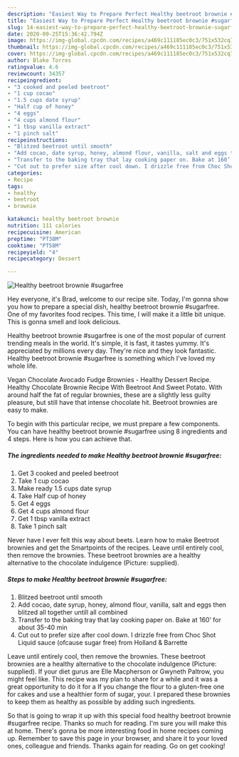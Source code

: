 ```yaml
---
description: "Easiest Way to Prepare Perfect Healthy beetroot brownie #sugarfree"
title: "Easiest Way to Prepare Perfect Healthy beetroot brownie #sugarfree"
slug: 14-easiest-way-to-prepare-perfect-healthy-beetroot-brownie-sugarfree
date: 2020-09-25T15:36:42.794Z
image: https://img-global.cpcdn.com/recipes/a469c111185ec0c3/751x532cq70/healthy-beetroot-brownie-sugarfree-recipe-main-photo.jpg
thumbnail: https://img-global.cpcdn.com/recipes/a469c111185ec0c3/751x532cq70/healthy-beetroot-brownie-sugarfree-recipe-main-photo.jpg
cover: https://img-global.cpcdn.com/recipes/a469c111185ec0c3/751x532cq70/healthy-beetroot-brownie-sugarfree-recipe-main-photo.jpg
author: Blake Torres
ratingvalue: 4.6
reviewcount: 34357
recipeingredient:
- "3 cooked and peeled beetroot"
- "1 cup cocao"
- "1.5 cups date syrup"
- "Half cup of honey"
- "4 eggs"
- "4 cups almond flour"
- "1 tbsp vanilla extract"
- "1 pinch salt"
recipeinstructions:
- "Blitzed beetroot until smooth"
- "Add cocao, date syrup, honey, almond flour, vanilla, salt and eggs then blitzed all together untill all combined"
- "Transfer to the baking tray that lay cooking paper on. Bake at 160’ for about 35-40 min"
- "Cut out to prefer size after cool down. I drizzle free from Choc Shot Liquid sauce (ofcause sugar free) from Holland &amp; Barrette"
categories:
- Recipe
tags:
- healthy
- beetroot
- brownie

katakunci: healthy beetroot brownie 
nutrition: 111 calories
recipecuisine: American
preptime: "PT38M"
cooktime: "PT58M"
recipeyield: "4"
recipecategory: Dessert

---
```



![Healthy beetroot brownie #sugarfree](https://img-global.cpcdn.com/recipes/a469c111185ec0c3/751x532cq70/healthy-beetroot-brownie-sugarfree-recipe-main-photo.jpg)

Hey everyone, it's Brad, welcome to our recipe site. Today, I'm gonna show you how to prepare a special dish, healthy beetroot brownie #sugarfree. One of my favorites food recipes. This time, I will make it a little bit unique. This is gonna smell and look delicious.

Healthy beetroot brownie #sugarfree is one of the most popular of current trending meals in the world. It's simple, it is fast, it tastes yummy. It's appreciated by millions every day. They're nice and they look fantastic. Healthy beetroot brownie #sugarfree is something which I've loved my whole life.

Vegan Chocolate Avocado Fudge Brownies - Healthy Dessert Recipe. Healthy Chocolate Brownie Recipe With Beetroot And Sweet Potato. With around half the fat of regular brownies, these are a slightly less guilty pleasure, but still have that intense chocolate hit. Beetroot brownies are easy to make.


To begin with this particular recipe, we must prepare a few components. You can have healthy beetroot brownie #sugarfree using 8 ingredients and 4 steps. Here is how you can achieve that.

<!--inarticleads1-->

##### The ingredients needed to make Healthy beetroot brownie #sugarfree:

1. Get 3 cooked and peeled beetroot
1. Take 1 cup cocao
1. Make ready 1.5 cups date syrup
1. Take Half cup of honey
1. Get 4 eggs
1. Get 4 cups almond flour
1. Get 1 tbsp vanilla extract
1. Take 1 pinch salt


Never have I ever felt this way about beets. Learn how to make Beetroot brownies and get the Smartpoints of the recipes. Leave until entirely cool, then remove the brownies. These beetroot brownies are a healthy alternative to the chocolate indulgence (Picture: supplied). 

<!--inarticleads2-->

##### Steps to make Healthy beetroot brownie #sugarfree:

1. Blitzed beetroot until smooth
1. Add cocao, date syrup, honey, almond flour, vanilla, salt and eggs then blitzed all together untill all combined
1. Transfer to the baking tray that lay cooking paper on. Bake at 160’ for about 35-40 min
1. Cut out to prefer size after cool down. I drizzle free from Choc Shot Liquid sauce (ofcause sugar free) from Holland &amp; Barrette


Leave until entirely cool, then remove the brownies. These beetroot brownies are a healthy alternative to the chocolate indulgence (Picture: supplied). If your diet gurus are Elle Macpherson or Gwyneth Paltrow, you might feel like. This recipe was my plan to share for a while and it was a great opportunity to do it for a If you change the flour to a gluten-free one for cakes and use a healthier form of sugar, your. I prepared these brownies to keep them as healthy as possible by adding such ingredients. 

So that is going to wrap it up with this special food healthy beetroot brownie #sugarfree recipe. Thanks so much for reading. I'm sure you will make this at home. There's gonna be more interesting food in home recipes coming up. Remember to save this page in your browser, and share it to your loved ones, colleague and friends. Thanks again for reading. Go on get cooking!
